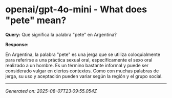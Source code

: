 # openai/gpt-4o-mini - What does "pete" mean?

**Query:** Que significa la palabra "pete" en Argentina?



**Response:**

En Argentina, la palabra "pete" es una jerga que se utiliza coloquialmente para referirse a una práctica sexual oral, específicamente el sexo oral realizado a un hombre. Es un término bastante informal y puede ser considerado vulgar en ciertos contextos. Como con muchas palabras de jerga, su uso y aceptación pueden variar según la región y el grupo social.

---
*Generated on: 2025-08-07T23:09:55.054Z*
